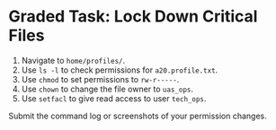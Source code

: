 # Graded Task: Lock Down Critical Files

1. Navigate to `home/profiles/`.
2. Use `ls -l` to check permissions for `a20.profile.txt`.
3. Use `chmod` to set permissions to `rw-r-----`.
4. Use `chown` to change the file owner to `uas_ops`.
5. Use `setfacl` to give read access to user `tech_ops`.

Submit the command log or screenshots of your permission changes.
